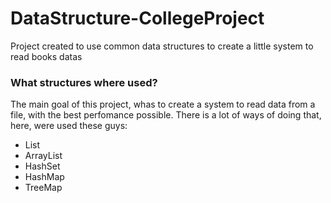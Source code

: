 # DataStructure-CollegeProject
Project created to use common data structures to create a little system to read books datas

### **What structures where used?**
The main goal of this project, whas to create a system to read data from a file, with the best perfomance possible. There is a lot of ways of doing that, here, were used these guys:

- List
- ArrayList
- HashSet
- HashMap
- TreeMap
